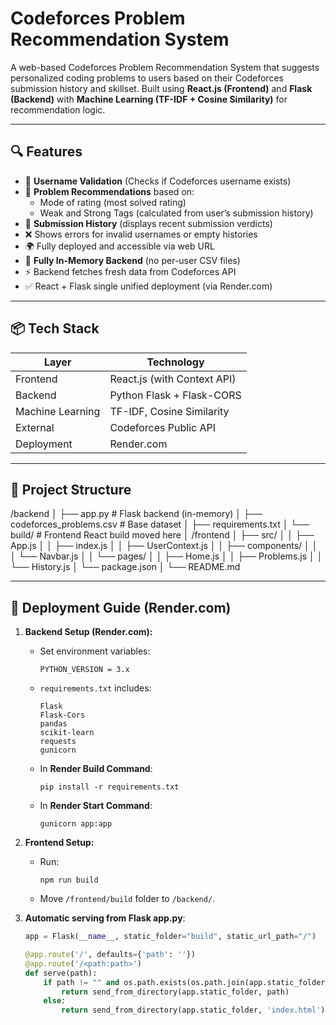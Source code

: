 # Codeforces Problem Recommendation System

A web-based Codeforces Problem Recommendation System that suggests personalized coding problems to users based on their Codeforces submission history and skillset. Built using **React.js (Frontend)** and **Flask (Backend)** with **Machine Learning (TF-IDF + Cosine Similarity)** for recommendation logic.

---

## 🔍 Features

- 🔑 **Username Validation** (Checks if Codeforces username exists)
- 📝 **Problem Recommendations** based on:
  - Mode of rating (most solved rating)
  - Weak and Strong Tags (calculated from user’s submission history)
- 📜 **Submission History** (displays recent submission verdicts)
- ❌ Shows errors for invalid usernames or empty histories
- 🌍 Fully deployed and accessible via web URL
- 💾 **Fully In-Memory Backend** (no per-user CSV files)
- ⚡️ Backend fetches fresh data from Codeforces API
- ✅ React + Flask single unified deployment (via Render.com)

---

## 📦 Tech Stack

| Layer      | Technology                    |
|-----------|-------------------------------|
| Frontend  | React.js (with Context API)    |
| Backend   | Python Flask + Flask-CORS      |
| Machine Learning | TF-IDF, Cosine Similarity |
| External  | Codeforces Public API          |
| Deployment| Render.com                     |

---

## 📂 Project Structure

/backend
│ ├── app.py # Flask backend (in-memory)
│ ├── codeforces_problems.csv # Base dataset
│ ├── requirements.txt
│ └── build/ # Frontend React build moved here
│
/frontend
│ ├── src/
│ │ ├── App.js
│ │ ├── index.js
│ │ ├── UserContext.js
│ │ ├── components/
│ │ │ └── Navbar.js
│ │ └── pages/
│ │ ├── Home.js
│ │ ├── Problems.js
│ │ └── History.js
│ └── package.json
│
└── README.md


---

## 🚀 Deployment Guide (Render.com)

1. **Backend Setup (Render.com):**
   - Set environment variables:
     ```
     PYTHON_VERSION = 3.x
     ```
   - `requirements.txt` includes:
     ```
     Flask
     Flask-Cors
     pandas
     scikit-learn
     requests
     gunicorn
     ```
   - In **Render Build Command**:  
     ```
     pip install -r requirements.txt
     ```
   - In **Render Start Command**:  
     ```
     gunicorn app:app
     ```

2. **Frontend Setup:**
   - Run:
     ```
     npm run build
     ```
   - Move `/frontend/build` folder to `/backend/`.

3. **Automatic serving from Flask app.py**:
   ```python
   app = Flask(__name__, static_folder="build", static_url_path="/")
   
   @app.route('/', defaults={'path': ''})
   @app.route('/<path:path>')
   def serve(path):
       if path != "" and os.path.exists(os.path.join(app.static_folder, path)):
           return send_from_directory(app.static_folder, path)
       else:
           return send_from_directory(app.static_folder, 'index.html')
